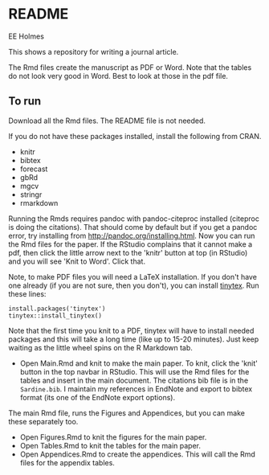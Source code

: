 README
================
EE Holmes

This shows a repository for writing a journal article.

The Rmd files create the manuscript as PDF or Word. Note that the tables do not look very good in Word.  Best to look at those in the pdf file.

To run
------

Download all the Rmd files. The README file is not needed.

If you do not have these packages installed, install the following from CRAN.

-   knitr
-   bibtex
-   forecast
-   gbRd
-   mgcv
-   stringr
-   rmarkdown

Running the Rmds requires pandoc with pandoc-citeproc installed (citeproc is doing the citations).  That should come by default but if you get a pandoc error, try installing from http://pandoc.org/installing.html. Now you can run the Rmd files for the paper.  If the RStudio complains that it cannot make a pdf, then click the little arrow next to the 'knitr' button at top (in RStudio) and you will see 'Knit to Word'.  Click that.

Note, to make PDF files you will need a LaTeX installation.  If you don't have one already (if you are not sure, then you don't), you can install [tinytex](https://yihui.name/tinytex/).  Run these lines:

```
install.packages('tinytex')
tinytex::install_tinytex()
```

Note that the first time you knit to a PDF, tinytex will have to install needed packages and this will take a long time (like up to 15-20 minutes). Just keep waiting as the little wheel spins on the R Markdown tab.


-   Open Main.Rmd and knit to make the main paper. To knit, click the 'knit' button in the top navbar in RStudio.  This will use the Rmd files for the tables and insert in the main document. The citations bib file is in the `Sardine.bib`. I maintain my references in EndNote and export to bibtex format (its one of the EndNote export options).

The main Rmd file, runs the Figures and Appendices, but you can make these separately too.

-   Open Figures.Rmd to knit the figures for the main paper. 
-   Open Tables.Rmd to knit the tables for the main paper. 
-   Open Appendices.Rmd to create the appendices. This will call the Rmd files for the appendix tables.


